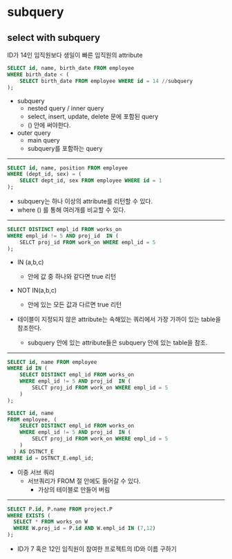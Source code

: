 # subquery

## select with subquery

ID가 14인 임직원보다 생일이 빠른 임직원의 attribute

```sql
SELECT id, name, birth_date FROM employee
WHERE birth_date < (
    SELECT birth_date FROM employee WHERE id = 14 //subquery
);
```

- subquery
  - nested query / inner query
  - select, insert, update, delete 문에 포함된 query
  - () 안에 써야한다.
- outer query
  - main query
  - subquery를 포함하는 query

---

```sql
SELECT id, name, position FROM employee
WHERE (dept_id, sex) = (
    SELECT dept_id, sex FROM employee WHERE id = 1
);
```

- subquery는 하나 이상의 attribute를 리턴할 수 있다.
- where () 를 통해 여러개를 비교할 수 있다.

---

```sql
SELECT DISTINCT empl_id FROM works_on
WHERE empl_id != 5 AND proj_id  IN (
    SELCT proj_id FROM work_on WHERE empl_id = 5
);
```

- IN (a,b,c)
  - 안에 값 중 하나와 같다면 true 리턴
- NOT IN(a,b,c)

  - 안에 있는 모든 값과 다르면 true 리턴

- 테이블이 지정되지 않은 attribute는 속해있는 쿼리에서 가장 가까이 있는 table을 참조한다.
  - subquery 안에 있는 attribute들은 subquery 안에 있는 table을 참조.

---

```sql
SELECT id, name FROM employee
WHERE id IN (
    SELECT DISTINCT empl_id FROM works_on
    WHERE empl_id != 5 AND proj_id  IN (
        SELCT proj_id FROM work_on WHERE empl_id = 5
    )
);
```

```sql
SELECT id, name
FROM employee, (
    SELECT DISTINCT empl_id FROM works_on
    WHERE empl_id != 5 AND proj_id  IN (
        SELCT proj_id FROM work_on WHERE empl_id = 5
    )
  ) AS DSTNCT_E
WHERE id = DSTNCT_E.empl_id;
```

- 이중 서브 쿼리
  - 서브쿼리가 FROM 절 안에도 들어갈 수 있다.
    - 가상의 테이블로 만들어 버림

---

```sql
SELECT P.id, P.name FROM project.P
WHERE EXISTS (
  SELECT * FROM works_on W
  WHERE W.proj_id = P.id AND W.empl_id IN (7,12)
);
```

- ID가 7 혹은 12인 임직원이 참여한 프로젝트의 ID와 이름 구하기
